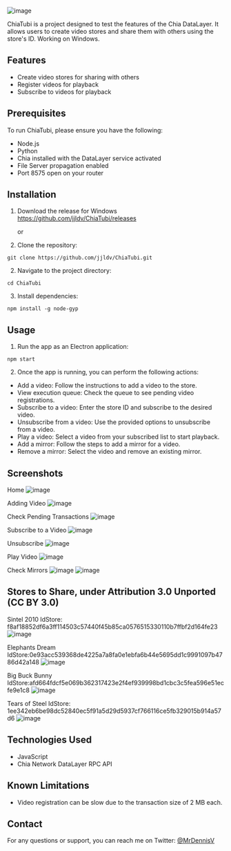 ![image](https://github.com/jjldv/ChiaTubi/assets/6075488/f604c9c8-4052-45dc-a0b9-a4657b2e9988)


ChiaTubi is a project designed to test the features of the Chia DataLayer. It allows users to create video stores and share them with others using the store's ID. Working on Windows.

## Features

- Create video stores for sharing with others
- Register videos for playback
- Subscribe to videos for playback

## Prerequisites

To run ChiaTubi, please ensure you have the following:

- Node.js
- Python
- Chia installed with the DataLayer service activated
- File Server propagation enabled
- Port 8575 open on your router

## Installation

1. Download the release for Windows https://github.com/jjldv/ChiaTubi/releases

   or
   
1. Clone the repository:

```shell
git clone https://github.com/jjldv/ChiaTubi.git
```

2. Navigate to the project directory:

```shell
cd ChiaTubi
```

3. Install dependencies:
```shell
npm install -g node-gyp
```

## Usage

1. Run the app as an Electron application:

```shell
npm start
```


2. Once the app is running, you can perform the following actions:

- Add a video: Follow the instructions to add a video to the store.
- View execution queue: Check the queue to see pending video registrations.
- Subscribe to a video: Enter the store ID and subscribe to the desired video.
- Unsubscribe from a video: Use the provided options to unsubscribe from a video.
- Play a video: Select a video from your subscribed list to start playback.
- Add a mirror: Follow the steps to add a mirror for a video.
- Remove a mirror: Select the video and remove an existing mirror.

## Screenshots

Home
![image](https://github.com/jjldv/ChiaTubi/assets/6075488/aefdb882-d7ff-4ed0-bfab-54f116111231)

Adding Video
![image](https://github.com/jjldv/ChiaTubi/assets/6075488/34ba2a4f-3226-4e6a-b8c8-0ccb93587db6)

Check Pending Transactions
![image](https://github.com/jjldv/ChiaTubi/assets/6075488/48b3a0a8-755b-46ef-b4ee-48c141b8f184)

Subscribe to a Video
![image](https://github.com/jjldv/ChiaTubi/assets/6075488/c02a181f-fcf6-406c-bede-d6d07af008f1)

Unsubscribe
![image](https://github.com/jjldv/ChiaTubi/assets/6075488/1e47516b-4e27-409a-afb5-68c1242eab50)

Play Video
![image](https://github.com/jjldv/ChiaTubi/assets/6075488/a016b12e-ff8c-4827-890c-89e50873d9da)

Check Mirrors
![image](https://github.com/jjldv/ChiaTubi/assets/6075488/1c27fb37-d8ee-468c-9dfd-646ac1424960)
![image](https://github.com/jjldv/ChiaTubi/assets/6075488/d4f83d21-0b6e-49aa-80b2-231f8b33ab24)



## Stores to Share, under Attribution 3.0 Unported (CC BY 3.0)


Sintel 2010
IdStore: f8af18852df6a3ff114503c57440f45b85ca0576515330110b7ffbf2d164fe23
![image](https://github.com/jjldv/ChiaTubi/assets/6075488/d9d7f76d-fea1-48db-a428-808d98b022ba)



Elephants Dream
IdStore:0e93acc539368de4225a7a8fa0e1ebfa6b44e5695dd1c9991097b4786d42a148
![image](https://github.com/jjldv/ChiaTubi/assets/6075488/73a9a02a-8414-4745-9f3b-cb94e04f01e2)



Big Buck Bunny
IdStore:afd664fdcf5e069b362317423e2f4ef939998bd1cbc3c5fea596e51ecfe9e1c8
![image](https://github.com/jjldv/ChiaTubi/assets/6075488/5976c25e-5aac-4c1f-956f-2992c7050d12)



Tears of Steel
IdStore: 1ee342eb6be98dc52840ec5f91a5d29d5937cf766116ce5fb329015b914a57d6
![image](https://github.com/jjldv/ChiaTubi/assets/6075488/b35eb61f-47d9-4fb7-9ad8-5c7f8a1b14d3)




## Technologies Used

- JavaScript
- Chia Network DataLayer RPC API

## Known Limitations

- Video registration can be slow due to the transaction size of 2 MB each.

## Contact

For any questions or support, you can reach me on Twitter: [@MrDennisV](https://twitter.com/MrDennisV)
